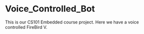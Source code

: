 # Voice_Controlled_Bot
This is our CS101 Embedded course project.  Here we have a voice controlled FireBird V.
